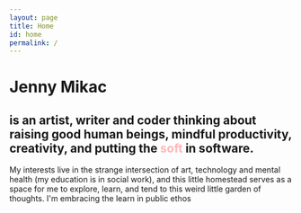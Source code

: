 ```yaml
---
layout: page
title: Home
id: home
permalink: /
---
```


# <span class="rainbow big">Jenny Mikac</span>

## is an artist, writer and coder thinking about raising good human beings, mindful productivity, creativity, and putting the <span style="color: #ffb6b9">soft</span> in software.

My interests live in the strange intersection of art, technology and mental health (my education is in social work), and this little homestead serves as a space for me to explore, learn, and tend to this weird little garden of thoughts. I'm embracing the learn in public ethos

<style>
  .wrapper {
    max-width: 46em;
  }
</style>

